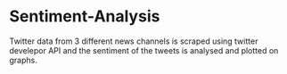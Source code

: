 # Sentiment-Analysis

Twitter data from 3 different news channels is scraped using twitter develepor API and the sentiment of the tweets is analysed and plotted on graphs.
